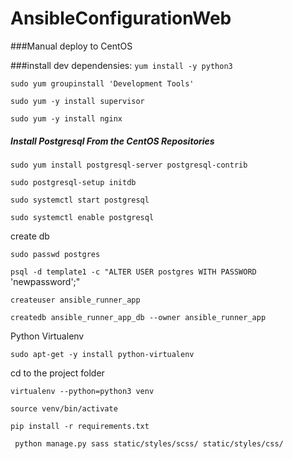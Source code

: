 # AnsibleConfigurationWeb

###Manual deploy to CentOS

###install dev dependensies:
``yum install -y python3``

```sudo yum groupinstall 'Development Tools'```


``sudo yum -y install supervisor``

``sudo yum -y install nginx``


##### Install Postgresql From the CentOS Repositories

```sudo yum install postgresql-server postgresql-contrib```

```sudo postgresql-setup initdb```

```sudo systemctl start postgresql```

```sudo systemctl enable postgresql```

create db
 
```sudo passwd postgres```

```psql -d template1 -c "ALTER USER postgres WITH PASSWORD``` 'newpassword';"

```createuser ansible_runner_app```

```createdb ansible_runner_app_db --owner ansible_runner_app```

Python Virtualenv

``sudo apt-get -y install python-virtualenv``

cd to the project folder

``virtualenv --python=python3 venv``

``source venv/bin/activate``

``pip install -r requirements.txt``

`` python manage.py sass static/styles/scss/ static/styles/css/``
